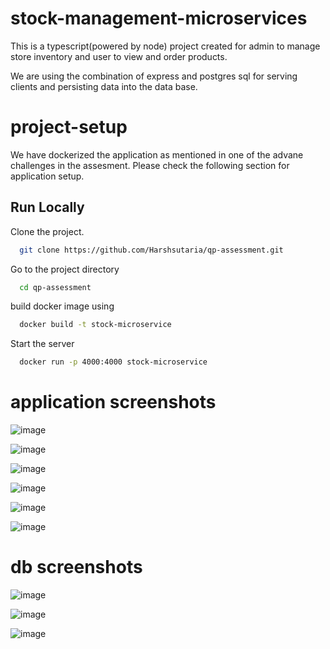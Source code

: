 # stock-management-microservices

This is a typescript(powered by node) project created for admin to manage store inventory and user to view and order products.

We are using the combination of express and postgres sql for serving clients and persisting data into the data base.

# project-setup
We have dockerized the application as mentioned in one of the advane challenges in the assesment.
Please check the following section for application setup.

## Run Locally

Clone the project.

```bash
  git clone https://github.com/Harshsutaria/qp-assessment.git
```

Go to the project directory

```bash
  cd qp-assessment
```

build docker image using

```bash
  docker build -t stock-microservice
```

Start the server

```bash
  docker run -p 4000:4000 stock-microservice
```

# application screenshots
![image](https://github.com/Harshsutaria/qp-assessment/assets/55646842/3fccd59b-17fe-43bb-9d47-4bf47f6c614b)

![image](https://github.com/Harshsutaria/qp-assessment/assets/55646842/34f9400d-7782-4a93-b43f-86c3066a60ed)

![image](https://github.com/Harshsutaria/qp-assessment/assets/55646842/67d66fee-7943-4215-ac38-9578208f3596)

![image](https://github.com/Harshsutaria/qp-assessment/assets/55646842/23b789b7-00de-4a86-a4a0-b6311eee4a6a)

![image](https://github.com/Harshsutaria/qp-assessment/assets/55646842/8ca6b0ff-1e67-486e-a930-f9c409e67fd9)

![image](https://github.com/Harshsutaria/qp-assessment/assets/55646842/967c591e-ca7a-4c03-9d6f-4c4642d23053)


# db screenshots
![image](https://github.com/Harshsutaria/qp-assessment/assets/55646842/72417859-558e-43fc-b64d-0823e9b03446)

![image](https://github.com/Harshsutaria/qp-assessment/assets/55646842/d9b8587c-4997-4e3d-8235-87003101397b)

![image](https://github.com/Harshsutaria/qp-assessment/assets/55646842/b113f933-5b4f-401d-92e3-4beef7e94032)



